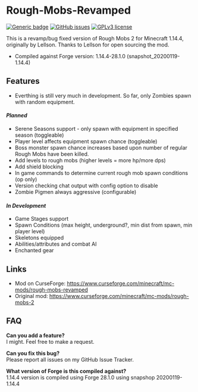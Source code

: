 # Rough-Mobs-Revamped
[![Generic badge](https://img.shields.io/badge/version-1.14.4-orange.svg)](https://shields.io/) 
[![GitHub issues](https://img.shields.io/github/issues/p1ut0nium-git/Rough-Mobs-Revamped)](https://github.com/p1ut0nium-git/Rough-Mobs-Revamped/issues/) 
[![GPLv3 license](https://img.shields.io/badge/License-GPLv3-blue.svg)](http://perso.crans.org/besson/LICENSE.html)  

This is a revamp/bug fixed version of Rough Mobs 2 for Minecraft 1.14.4, originally by Lellson. Thanks to Lellson for open sourcing the mod.

* Compiled against Forge version: 1.14.4-28.1.0 (snapshot_20200119-1.14.4)

## Features

* Everthing is still very much in development. So far, only Zombies spawn with random equipment.

#### _Planned_

* Serene Seasons support - only spawn with equipment in specified season (toggleable)
* Player level affects equipment spawn chance (toggleable)
* Boss monster spawn chance increases based upon number of regular Rough Mobs have been killed.
* Add levels to rough mobs (higher levels = more hp/more dps)
* Add shield blocking
* In game commands to determine current rough mob spawn conditions (op only)
* Version checking chat output with config option to disable
* Zombie Pigmen always aggressive (configurable)

#### _In Development_

* Game Stages support
* Spawn Conditions (max height, underground?, min dist from spawn, min player level)
* Skeletons equipped
* Abilities/attributes and combat AI
* Enchanted gear

## Links

* Mod on CurseForge: https://www.curseforge.com/minecraft/mc-mods/rough-mobs-revamped
* Original mod: https://www.curseforge.com/minecraft/mc-mods/rough-mobs-2

## FAQ

**Can you add a feature?**  
I might. Feel free to make a request.  

**Can you fix this bug?**  
Please report all issues on my GitHub Issue Tracker.  

**What version of Forge is this compiled against?**  
1.14.4 version is compiled using Forge 28.1.0 using snapshop 20200119-1.14.4
